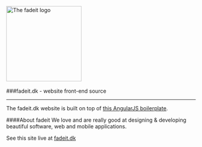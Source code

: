 <img src="http://fadeit.dk/about/img/fadeit-logo@2x.png" alt="The fadeit logo" style="width:200px;"/><br/><br/>
###fadeit.dk - website front-end source
<hr/>

The fadeit.dk website is built on top of [this AngularJS boilerplate](https://github.com/dandaniel/angular-boilerplate-study).

####About fadeit
We love and are really good at designing &amp; developing beautiful software, web and mobile applications.

See this site live at [fadeit.dk](http://fadeit.dk/about)
